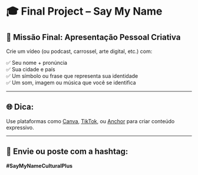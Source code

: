 # 🎓 Final Project – Say My Name

## 🎥 Missão Final: Apresentação Pessoal Criativa

Crie um vídeo (ou podcast, carrossel, arte digital, etc.) com:

✅ Seu nome + pronúncia  
✅ Sua cidade e país  
✅ Um símbolo ou frase que representa sua identidade  
✅ Um som, imagem ou música que você se identifica  

---

## 🌐 Dica:

Use plataformas como [Canva](https://canva.com), [TikTok](https://tiktok.com), ou [Anchor](https://anchor.fm) para criar conteúdo expressivo.

---

## 🏁 Envie ou poste com a hashtag:

**#SayMyNameCulturalPlus**
